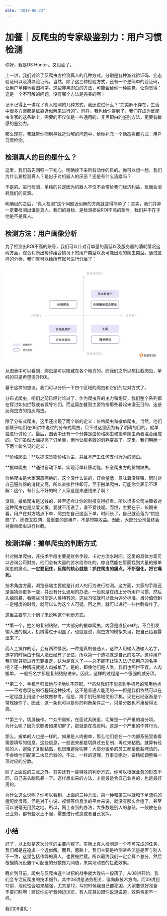 ```yaml
---
date: "2019-06-23"
---  
```

      
# 加餐｜反爬虫的专家级鉴别力：用户习惯检测
你好，我是DS Hunter。又见面了。

上一讲，我们讨论了反爬虫方检测真人的几种方式，分别是各种游戏验证码、变态验证码以及滑块验证码。当然，除了这三种检验方式，还有一个更简单的验证码，让用户单纯地看图猜字。这些非黑即白的方法，可能会给你一种感觉，让你觉得：这是一个不可解的问题，没有哪个方法是完美的啊！

记不记得上一讲除了真人检测的几种方式，我还说过什么？“完美解不存在，生活中很多方案都是依靠近似解来进行的”。同样，我也给你提到了，我们在成为反爬虫专家的这条路上，需要的不仅仅是一些通用的、非黑即白的鉴别方法，更要有敏感的鉴别力。

那么现在，我就带你回到寻找近似解的问题中，给你补充一个动态拦截方式：用户习惯检测。

## 检测真人的目的是什么？

这里，我们首先回归一下初心，明确接下来所有动作的目的。你可以想一想，我们为什么要检测真人？是出于对机器人的厌恶？还是有什么洁癖吗？

不是的。进行检测，单纯的只是因为机器人不仅不会带给我们经济利益，反而会消耗我们的资源。

明确目的之后，“真人检测”这个问题近似解的方向就变得简单了：其实，我们并非一定要检测出谁是真人。我们的目标，是检测那些ROI不高的账号，我们并不在乎他是不是真人。

<!-- [[[read_end]]] -->

## 检测方法：用户画像分析

为了检测出ROI不高的账号，我们可以针对订单量的高低以及服务器的消耗情况这两方面，综合判断出每种组合情况下的用户类型以及可能出现的爬虫类型。通过这样的分析，我们就可以给所有账号进行分层了：

![](./httpsstatic001geekbangorgresourceimage9a699aa06a13bfyyff89f3231d88d0799b69.jpg)

从图表中可以看到，爬虫是可以隐藏在各个地方的。而我们之所以想拦截爬虫，单纯的只是希望提升ROI。

基于这样的想法，我们可以分析一下四个区域的爬虫和它们的应对方式了。

分布式爬虫，咱们之前已经讨论过了，作为爬虫界的主力和炮灰，我们整个系列都在探讨如何拦截或者误导它们。而这篇加餐则主要特指那些看起来漫无目的、迷惑反爬虫方的炮灰爬虫。

除了分布式爬虫，这里还出现了两个新的定义：价格爬虫和搬单爬虫。当然，他们都属于咱们在06讲中说过的分布式爬虫，只不过这里因为有了明确的目的，就单独进行讨论了。最后，图表中还有一个分类是由价格爬虫和搬单爬虫两者混合组成的。它们虽然大幅提高了订单量，但也让服务器的消耗变高了。这里，我们明确一下两个新名词的定义：

**价格爬虫：**以抓取货物价格为主，并且不产生任何支付行为的爬虫。

**搬单爬虫：**通过自动下单，实现订单转移功能，补全爬虫方的货物缺失。

价格爬虫是大家深恶痛绝的，这个没什么说的，订单量低，意味着没钱赚，同时对自己服务器的消耗又高，所以直接拦住即可。至于搬单爬虫，可能你会表示不理解：这个，有什么不好的吗？人家这是来送钱来了啊？

没错，搬单爬虫是送钱的，甚至还会让你的财报变得好看。所以很多公司决策者对这种爬虫也是又爱又恨。爱就不用说了，谁不爱钱呢。而恨，主要在于，长期来看，用户在对方站点下单，爬虫在自己这面下单，时间长了，自己就沦落为“供应商”了。而做互联网，最重要的是用户，不是短期收益。因此，大部分公司最终会对搬单爬虫进行拦截。

## 检测详解：搬单爬虫的判断方式

针对搬单爬虫，非技术手段主要是财务手段，卡对方流水时间。这里的具体方案可以咨询公司财务，他们会有大量的苦水给你吐的，你自然能在里面找到大量的搬单爬虫的痛点。**一定要记住，反爬的核心就是：抓住爬虫的痛点，不断强化，把它痛死。**

技术角度方面，浏览器端主要就是针对人的行为进行检测。这方面，大家的手段还是偏猜测更多一些，并没有什么通用的办法，一般就是在线上分析用户习惯，然后头脑风暴，看哪些习惯是人类特有的，这些习惯就可以做为评分标准。当分值低到一定程度的时候，就可以认为这个人可疑。再之后，就可以进行一些拦截操作了。

这里主要举几个例子来说明这个判断方式。

**第一个，姓名的复制粘贴。**大部分的搬单爬虫，内容是直接set的，不会引发输入法的输入，机械得过于明显了。也就是说，爬虫方的模拟失误，把自己给暴露出来了。

而人工操作的话，会有两种情况。一种是真的普通人，这种人用输入法输入名字，选字的时候由于输入法已经有了记忆，所以第一个选项就是自己的名字。这种用户我们就只能进行无罪推定，认为是真人了——总不能不让输入法记忆用户的名字吧？还一种情况就是人肉搬单了。是的，即使他们是人类，我们也照拦不误。人肉搬单， 一般把名字都是复制粘贴进来。因此，这样的过程是一个很强的减分项。

**第二个，手机号归属地与IP地址不匹配。**虽然我们不能拿到手机号的常用地点——不考虑现在的行程码这种技术，这不是普通人能用的——但是我们依然可以在一定程度上用这个分数做参考。但是，跨手机归属地使用手机，现在已经逐渐是个常规操作了。因此，这一条也可以是你的判断条件之一，只是分数也不用给得太高。

**第三个，切屏操作。**众所周知，在面试系统里，切屏是一个严重的减分项。为什么呢？因为求职者如果切屏了，那就是在找资料。这是一个严重的作弊行为。

那么，搬单的人也是一样的。如果是人肉搬单，那么他们会在一个内部系统里查看需要填写的信息。这些信息，一般说来都是切屏过去复制，再过来粘贴。就算有经验的人，避免了复制粘贴，也很难避免切屏：大部分搬单的员工都是低薪聘请的，不会给他们配第二块显示器的。不过，一样的道理，万事无绝对，要精细调整每一项对应的分数。

除了上面说的三点之外，其实还有一些特殊的判断方式，你可以根据业务的形态不同，自己~~去~~头脑风暴一下。这样想出来的方法，才是最适合自己业务的，也是最好用的。

为什么这么说呢？你可以看到，上面的三种方法，第一种和第三种就和下单流程的适配度很高，但是对于小说、视频等信息类的平台来说，就没有那么合适了，甚至可以说毫无用武之地。所以，网上查到的办法，大多数是别人的总结，一般放在自己业务，都有些水土不服，需要进行改造或者自己发挥。

## 小结

好了，以上就是这次分享的主要内容了。实际上真人检测是一个不可完成的任务，我们都是在追求一个近似解。而且，思路上，我们主要是检测某些流量是否与别人不一致，这里包括作弊的真人，也要被拦截。所以最终我们一定会算个总分，然后根据情况设置个可配置的分数做为阈值，来实现动态的拦截效果。

截止到目前，爬虫与反爬虫逐个过招的战争就大致告一段落了。从08讲开始，我们会专注反爬虫的技术细节。其中08讲是法务相关，偏向非技术方向。而09讲到12讲，理论性会越来越强，尤其是12，写的时候我自己都犯困，大家要做好准备不要打盹啊！建议你边听音频边浏览，有人在耳边跟你说道说道，效果肯定不一样。

我们08讲见！